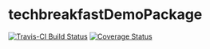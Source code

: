 # techbreakfastDemoPackage
[![Travis-CI Build Status](https://travis-ci.org/clemens-zauchner/techbreakfastDemoPackage.svg?branch=master)](https://travis-ci.org/clemens-zauchner/techbreakfastDemoPackage)
[![Coverage Status](https://codecov.io/gh/clemens-zauchner/techbreakfastDemoPackage/branch/master/graph/badge.svg)](https://codecov.io/gh/clemens-zauchner/techbreakfastDemoPackage?branch=master)
